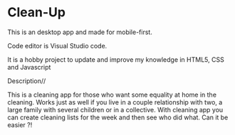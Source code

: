 # Clean-Up
This is an desktop app and made for mobile-first.

Code editor is Visual Studio code.

It is a hobby project to update and improve my knowledge in HTML5, CSS and Javascript

Description//

This is a cleaning app for those who want some equality at home in the cleaning. Works just as well if you live in a couple relationship with two, a large family with several children or in a collective. With cleaning app you can create cleaning lists for the week and then see who did what. Can it be easier ?!
